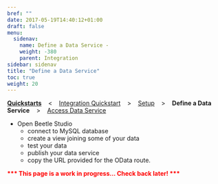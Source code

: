 ```yaml
---
bref: ""
date: 2017-05-19T14:40:12+01:00
draft: false
menu:
  sidenav:
    name: Define a Data Service -
    weight: -380
    parent: Integration
sidebar: sidenav
title: "Define a Data Service"
toc: true
weight: 20
---
```

[**Quickstarts**](../..) &nbsp;&nbsp; < &nbsp;&nbsp; [Integration Quickstart](..)  &nbsp;&nbsp; >  &nbsp;&nbsp; [Setup](../setup)  &nbsp;&nbsp; >  &nbsp;&nbsp; **Define a Data Service**  &nbsp;&nbsp; >  &nbsp;&nbsp; [Access Data Service](../access-data-service)


- Open Beetle Studio
  - connect to MySQL database
  - create a view joining some of your data
  - test your data
  - publish your data service
  - copy the URL provided for the OData route.
  
<div>
<strong><font color="red" emphasis="bold">*** This page is a work in progress... Check back later! ***</strong>
</div>